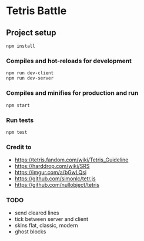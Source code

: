 # Tetris Battle

## Project setup
```
npm install
```

### Compiles and hot-reloads for development
```
npm run dev-client
npm run dev-server
```

### Compiles and minifies for production and run
```
npm start
```

### Run tests
```
npm test
```

### Credit to
- https://tetris.fandom.com/wiki/Tetris_Guideline
- https://harddrop.com/wiki/SRS
- https://imgur.com/a/bGwLQsi
- https://github.com/simonlc/tetr.js
- https://github.com/nullobject/tetris

### TODO
- send cleared lines
- tick between server and client
- skins flat, classic, modern
- ghost blocks